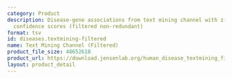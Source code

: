 ```yaml
---
category: Product
description: Disease-gene associations from text mining channel with z-scores and
  confidence scores (filtered non-redundant)
format: tsv
id: diseases.textmining-filtered
name: Text Mining Channel (Filtered)
product_file_size: 48652618
product_url: https://download.jensenlab.org/human_disease_textmining_filtered.tsv
layout: product_detail
---
```

